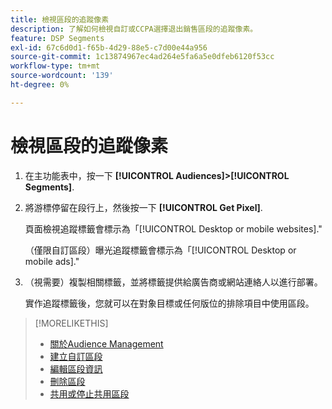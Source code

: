 ```yaml
---
title: 檢視區段的追蹤像素
description: 了解如何檢視自訂或CCPA選擇退出銷售區段的追蹤像素。
feature: DSP Segments
exl-id: 67c6d0d1-f65b-4d29-88e5-c7d00e44a956
source-git-commit: 1c13874967ec4ad264e5fa6a5e0dfeb6120f53cc
workflow-type: tm+mt
source-wordcount: '139'
ht-degree: 0%

---
```


# 檢視區段的追蹤像素

1. 在主功能表中，按一下 **[!UICONTROL Audiences]>[!UICONTROL Segments]**.

1. 將游標停留在段行上，然後按一下 **[!UICONTROL Get Pixel]**.

   頁面檢視追蹤標籤會標示為「[!UICONTROL Desktop or mobile websites].&quot;

   （僅限自訂區段）曝光追蹤標籤會標示為「[!UICONTROL Desktop or mobile ads].&quot;

1. （視需要）複製相關標籤，並將標籤提供給廣告商或網站連絡人以進行部署。

   實作追蹤標籤後，您就可以在對象目標或任何版位的排除項目中使用區段。

>[!MORELIKETHIS]
>
>* [關於Audience Management](audience-about.md)
>* [建立自訂區段](custom-segment-create.md)
>* [編輯區段資訊](segment-edit.md)
>* [刪除區段](segment-delete.md)
>* [共用或停止共用區段](segment-share.md)

